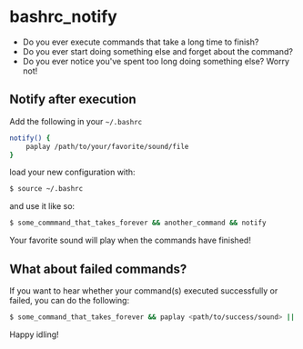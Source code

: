 # bashrc_notify
- Do you ever execute commands that take a long time to finish?
- Do you ever start doing something else and forget about the command?
- Do you ever notice you've spent too long doing something else?
Worry not!

## Notify after execution
Add the following in your `~/.bashrc`
```sh
notify() {
    paplay /path/to/your/favorite/sound/file
}
```

load your new configuration with:
```sh
$ source ~/.bashrc
```

and use it like so:
```sh
$ some_commmand_that_takes_forever && another_command && notify
```

Your favorite sound will play when the commands have finished!

## What about failed commands?
If you want to hear whether your command(s) executed successfully or failed, you can do the following:
```sh
$ some_command_that_takes_forever && paplay <path/to/success/sound> || paplay <path/to/failure/sound>
```

Happy idling!
